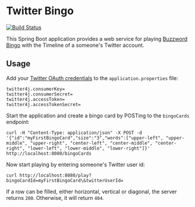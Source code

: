 # Twitter Bingo
[![Build Status](https://travis-ci.org/sonata82/twitter-bingo.svg?branch=master)](https://travis-ci.org/sonata82/twitter-bingo)

This Spring Boot application provides a web service for playing [Buzzword Bingo](https://en.wikipedia.org/wiki/Buzzword_bingo) with the Timeline of a someone's Twitter account.

## Usage
Add your [Twitter OAuth credentials](https://developer.twitter.com/en/docs/basics/authentication/guides/access-tokens.html) to the `application.properties` file:

    twitter4j.consumerKey=
    twitter4j.consumerSecret=
    twitter4j.accessToken=
    twitter4j.accessTokenSecret=

Start the application and create a bingo card by POSTing to the `bingoCards` endpoint:

    curl -H "Content-Type: application/json" -X POST -d '{"id":"myFirstBingoCard","size":"3","words":["upper-left", "upper-middle", "upper-right", "center-left", "center-middle", "center-right", "lower-left", "lower-middle", "lower-right"]}' http://localhost:8080/bingoCards

Now start playing by entering someone's Twitter user id:

    curl http://localhost:8080/play?bingoCardId=myFirstBingoCard\&twitterUserId= 

If a row can be filled, either horizontal, vertical or diagonal, the server returns `200`. Otherwise, it will return `404`.